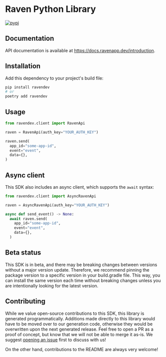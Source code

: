 # Raven Python Library

[![pypi](https://img.shields.io/pypi/v/ravendev.svg)](https://pypi.python.org/pypi/ravendev)


## Documentation

API documentation is available at <https://docs.ravenapp.dev/introduction>.

## Installation

Add this dependency to your project's build file:

```bash
pip install ravendev
# or
poetry add ravendev
```

## Usage

```python
from ravendev.client import RavenApi

raven = RavenApi(auth_key="YOUR_AUTH_KEY")

raven.send(
  app_id="some-app-id",
  event="event",
  data={},
)
```

## Async client

This SDK also includes an async client, which supports the `await` syntax:

```python
from ravendev.client import AsyncRavenApi

raven = AsyncRavenApi(auth_key="YOUR_AUTH_KEY")

async def send_event() -> None:
  await raven.send(
    app_id="some-app-id",
    event="event",
    data={},
  )
```

## Beta status

This SDK is in beta, and there may be breaking changes between versions without a major version update. Therefore, we recommend pinning the package version to a specific version in your build.gradle file. This way, you can install the same version each time without breaking changes unless you are intentionally looking for the latest version.

## Contributing

While we value open-source contributions to this SDK, this library is generated programmatically. Additions made directly to this library would have to be moved over to our generation code, otherwise they would be overwritten upon the next generated release. Feel free to open a PR as a proof of concept, but know that we will not be able to merge it as-is. We suggest [opening an issue](https://github.com/ravenappdev/raven-java) first to discuss with us!

On the other hand, contributions to the README are always very welcome!
